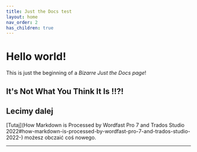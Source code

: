 ```yaml
---
title: Just the Docs test
layout: home
nav_order: 2
has_children: true
---
```


# Hello world!

This is just the beginning of a *Bizarre Just the Docs page*!



## It's Not What You Think It Is !!?!



## Lecimy dalej

[Tutaj](How Markdown is Processed by Wordfast Pro 7 and Trados Studio 2022#how-markdown-is-processed-by-wordfast-pro-7-and-trados-studio-2022-) możesz obczaić coś nowego.

----

